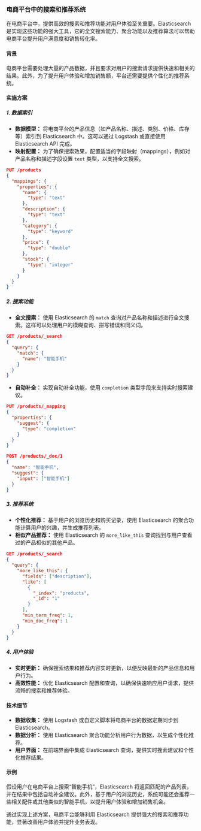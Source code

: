 ### 电商平台中的搜索和推荐系统

在电商平台中，提供高效的搜索和推荐功能对用户体验至关重要。Elasticsearch 是实现这些功能的强大工具，它的全文搜索能力、聚合功能以及推荐算法可以帮助电商平台提升用户满意度和销售转化率。

#### **背景**

电商平台需要处理大量的产品数据，并且要求对用户的搜索请求提供快速和相关的结果。此外，为了提升用户体验和增加销售额，平台还需要提供个性化的推荐系统。

#### **实施方案**

##### **1. 数据索引**

- **数据模型：** 将电商平台的产品信息（如产品名称、描述、类别、价格、库存等）索引到 Elasticsearch 中。这可以通过 Logstash 或直接使用 Elasticsearch API 完成。
- **映射配置：** 为了确保搜索效果，配置适当的字段映射（mappings），例如对产品名称和描述字段设置 `text` 类型，以支持全文搜索。

```json
PUT /products
{
  "mappings": {
    "properties": {
      "name": {
        "type": "text"
      },
      "description": {
        "type": "text"
      },
      "category": {
        "type": "keyword"
      },
      "price": {
        "type": "double"
      },
      "stock": {
        "type": "integer"
      }
    }
  }
}
```

##### **2. 搜索功能**

- **全文搜索：** 使用 Elasticsearch 的 `match` 查询对产品名称和描述进行全文搜索。这样可以处理用户的模糊查询、拼写错误和同义词。
  
```json
GET /products/_search
{
  "query": {
    "match": {
      "name": "智能手机"
    }
  }
}
```

- **自动补全：** 实现自动补全功能，使用 `completion` 类型字段来支持实时搜索建议。

```json
PUT /products/_mapping
{
  "properties": {
    "suggest": {
      "type": "completion"
    }
  }
}

POST /products/_doc/1
{
  "name": "智能手机",
  "suggest": {
    "input": ["智能手机"]
  }
}
```

##### **3. 推荐系统**

- **个性化推荐：** 基于用户的浏览历史和购买记录，使用 Elasticsearch 的聚合功能计算用户的兴趣，并生成推荐列表。
- **相似产品推荐：** 使用 Elasticsearch 的 `more_like_this` 查询找到与用户查看过的产品相似的其他产品。

```json
GET /products/_search
{
  "query": {
    "more_like_this": {
      "fields": ["description"],
      "like": [
        {
          "_index": "products",
          "_id": "1"
        }
      ],
      "min_term_freq": 1,
      "min_doc_freq": 1
    }
  }
}
```

##### **4. 用户体验**

- **实时更新：** 确保搜索结果和推荐内容实时更新，以便反映最新的产品信息和用户行为。
- **高效性能：** 优化 Elasticsearch 配置和查询，以确保快速响应用户请求，提供流畅的搜索和推荐体验。

#### **技术细节**

- **数据收集：** 使用 Logstash 或自定义脚本将电商平台的数据定期同步到 Elasticsearch。
- **数据分析：** 使用 Elasticsearch 聚合功能分析用户行为数据，以生成个性化推荐。
- **用户界面：** 在前端界面中集成 Elasticsearch 查询，提供实时搜索建议和个性化推荐结果。

#### **示例**

假设用户在电商平台上搜索“智能手机”，Elasticsearch 将返回匹配的产品列表，并在结果中包括自动补全建议。此外，基于用户的浏览历史，系统可能还会推荐一些相关配件或其他类似的智能手机，以提升用户体验和增加销售机会。

通过实现上述方案，电商平台能够利用 Elasticsearch 提供强大的搜索和推荐功能，显著改善用户体验并提升业务表现。